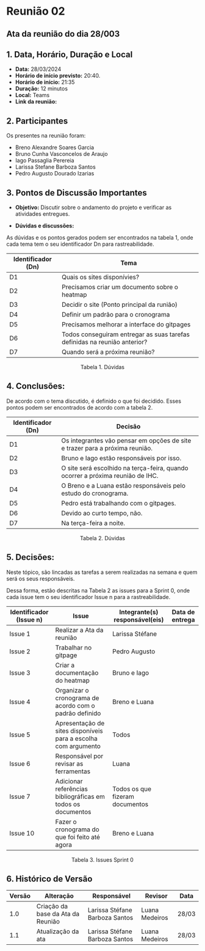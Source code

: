 # Reunião 02

## Ata da reunião do dia 28/003

## 1. Data, Horário, Duração e Local

- **Data:** 28/03/2024
- **Horário de início previsto:** 20:40.
- **Horário de início:** 21:35
- **Duração:** 12 minutos
- **Local:** Teams 
- **Link da reunião:** 

## 2. Participantes

Os presentes na reunião foram:

- Breno Alexandre Soares Garcia
- Bruno Cunha Vasconcelos de Araujo
- Iago Passaglia Perereia
- Larissa Stefane Barboza Santos
- Pedro Augusto Dourado Izarias

## 3. Pontos de Discussão Importantes

- **Objetivo:** Discutir sobre o andamento do projeto e verificar as atividades entregues.

- **Dúvidas e discussões:**

As dúvidas e os pontos gerados podem ser encontrados na tabela 1, onde cada tema tem o seu identificador Dn para rastreabilidade.

| Identificador (Dn) | Tema |
| - | - |
| D1 | Quais os sites disponívies? | 
| D2 | Precisamos criar um documento sobre o heatmap|
| D3 | Decidir o site (Ponto principal da runião) |
| D4 | Definir um padrão para o cronograma |
| D5 | Precisamos melhorar a interface do gitpages |
| D6 | Todos conseguiram entregar as suas tarefas definidas na reunião anterior? |
| D7 | Quando será a próxima reunião? |


<p align="center"> Tabela 1. Dúvidas </p>

## 4. Conclusões: 

De acordo com o tema discutido, é definido o que foi decidido. Esses pontos podem ser encontrados de acordo com a tabela 2.

| Identificador (Dn) | Decisão |
| - | - |
| D1 | Os integrantes vão pensar em opções de site e trazer para a próxima reunião. | 
| D2 | Bruno e Iago estão responsáveis por isso. |
| D3 | O site será escolhido na terça-feira, quando ocorrer a próxima reunião de IHC. |
| D4 | O Breno e a Luana estão responsáveis pelo estudo do cronograma. |
| D5 | Pedro está trabalhando com o gitpages. |
| D6 | Devido ao curto tempo, não. |
| D7 | Na terça-feira a noite. |

<p align="center"> Tabela 2. Dúvidas </p>

## 5. Decisões:

Neste tópico, são lincadas as tarefas a serem realizadas na semana e quem será os seus responsáveis.

Dessa forma, estão descritas na Tabela 2 as issues para a Sprint 0, onde cada issue tem o seu identificador Issue n para a rastreabilidade.

| Identificador (Issue n) | Issue | Integrante(s) responsável(eis) | Data de entrega |
| - | - | - | - |
| Issue 1 | Realizar a Ata da reunião  | Larissa Stéfane | |
| Issue 2 | Trabalhar no gitpage | Pedro Augusto |  |
| Issue 3 | Criar a documentação do heatmap | Bruno e Iago | |
| Issue 4 | Organizar o cronograma de acordo com o padrão definido | Breno e Luana | |
| Issue 5 | Apresentação de sites disponíveis para a escolha com argumento | Todos | |
| Issue 6 | Responsável por revisar as ferramentas | Luana | |
| Issue 7 | Adicionar referências bibliográficas em todos os documentos | Todos os que fizeram documentos | |
| Issue 10 | Fazer o cronograma do que foi feito até agora| Breno e Luana | |


<p align="center"> Tabela 3. Issues Sprint 0 </p>

## 6. Histórico de Versão

| Versão | Alteração | Responsável | Revisor | Data |
| - | - | - | - | - |
| 1.0 | Criação da base da Ata da Reunião | Larissa Stéfane Barboza Santos | Luana Medeiros | 28/03 |
| 1.1 | Atualização da ata | Larissa Stéfane Barboza Santos | Luana Medeiros | 28/03 |
